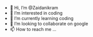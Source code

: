 - 👋 Hi, I’m @Zaidanikram
- 👀 I’m interested in coding
- 🌱 I’m currently learning coding
- 💞️ I’m looking to collaborate on google
- 📫 How to reach me ...

<!---
Zaidanikram/Zaidanikram is a ✨ special ✨ repository because its `README.md` (this file) appears on your GitHub profile.
You can click the Preview link to take a look at your changes.
--->

